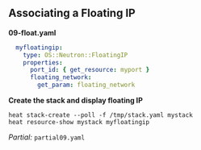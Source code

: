## Associating a Floating IP

**09-float.yaml**
```yaml
  myfloatingip:
    type: OS::Neutron::FloatingIP
    properties:
      port_id: { get_resource: myport }
      floating_network:
        get_param: floating_network
```

**Create the stack and display floating IP**

```
heat stack-create --poll -f /tmp/stack.yaml mystack
heat resource-show mystack myfloatingip
```

_Partial:_ `partial09.yaml`

<!--
With the router and its router interface on our subnet in place, we can again
add the Floating IP from three slides back. Once you have created the stack you
can figure out which floating IP got assigned by doing a `resource-show` on the
stack's myfloatingip resource this is somewhat clumsy since resource-show will
dump a lot of unrelated information, but it has the advantage of always
working. The more convenient method we'll cover later will only work if the
template author has provided for it.
-->

